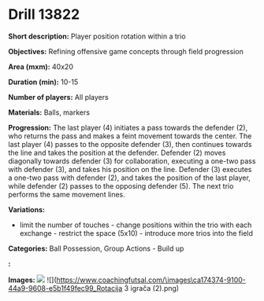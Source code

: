 # Drill 13822

**Short description:**
Player position rotation within a trio

**Objectives:**
Refining offensive game concepts through field progression

**Area (mxm):**
40x20

**Duration (min):**
10-15

**Number of players:**
All players

**Materials:**
Balls, markers

**Progression:**
The last player (4) initiates a pass towards the defender (2), who returns the pass and makes a feint movement towards the center. The last player (4) passes to the opposite defender (3), then continues towards the line and takes the position at the defender. Defender (2) moves diagonally towards defender (3) for collaboration, executing a one-two pass with defender (3), and takes his position on the line. Defender (3) executes a one-two pass with defender (2), and takes the position of the last player, while defender (2) passes to the opposing defender (5). The next trio performs the same movement lines.

**Variations:**
- limit the number of touches - change positions within the trio with each exchange - restrict the space (5x10) - introduce more trios into the field

**Categories:**
Ball Possession, Group Actions - Build up

**:**


**Images:**
![](https://www.coachingfutsal.com/TacticsBoard/Thumbnail\fb0ab85c-04e9-4d38-9cc7-067045c177ae.png)
![](https://www.coachingfutsal.com/\images\ca174374-9100-44a9-9608-e5b1f49fec99_Rotacija 3 igrača (2).png)

